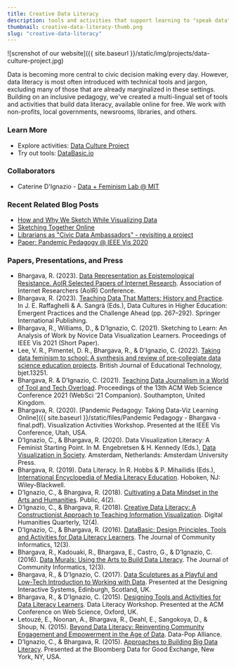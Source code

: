```yaml
---
title: Creative Data Literacy
description: tools and activities that support learning to "speak data" in civic settings
thumbnail: creative-data-literacy-thumb.png
slug: "creative-data-literacy"
---
```


![screnshot of our website]({{ site.baseurl }}/static/img/projects/data-culture-project.jpg)

Data is becoming more central to civic decision making every day. However, data literacy is most often introduced with technical tools and jargon, excluding many of those that are already marginalized in these settings. Building on an inclusive pedagogy, we've created a multi-lingual set of tools and activities that build data literacy, available online for free. We work with non-profits, local governments, newsrooms, libraries, and others.

### Learn More

* Explore activities: [Data Culture Project](https://databasic.io/en/culture/)
* Try out tools: [DataBasic.io](http://databasic.io)

### Collaborators

* Caterine D'Ignazio - [Data + Feminism Lab @ MIT](https://dataplusfeminism.mit.edu)

### Recent Related Blog Posts
* [How and Why We Sketch While Visualizing Data](/2021/03/11/sketching-data-viz.html)
* [Sketching Together Online](/2020/12/08/sketching-online-together.html)
* [Librarians as "Civic Data Ambassadors" - revisiting a project](/2020/11/02/librarians-data-ambassadors.html)
* [Paper: Pandemic Pedagogy @ IEEE Vis 2020](/2020/10/20/pandemic-pedagogy.html)

### Papers, Presentations, and Press

* Bhargava, R. (2023). [Data Representation as Epistemological Resistance. AoIR Selected Papers of Internet Research](https://doi.org/10.5210/spir.v2023i0.13396). Association of Internet Researchers (AoIR) Conference.
* Bhargava, R. (2023). [Teaching Data That Matters: History and Practice](https://doi.org/10.1007/978-3-031-24193-2_11). In J. E. Raffaghelli & A. Sangrà (Eds.), Data Cultures in Higher Education: Emergent Practices and the Challenge Ahead (pp. 267–292). Springer International Publishing.
* Bhargava, R., Williams, D., & D’Ignazio, C. (2021). Sketching to Learn: An Analysis of Work by Novice Data Visualization Learners. Proceedings of IEEE Vis 2021 (Short Paper).
* Lee, V. R., Pimentel, D. R., Bhargava, R., & D’Ignazio, C. (2022). [Taking data feminism to school: A synthesis and review of pre‐collegiate data science education projects](https://doi.org/10.1111/bjet.13251). British Journal of Educational Technology, bjet.13251.
* Bhargava, R. & D’Ignazio, C. (2021). [Teaching Data Journalism in a World of Tool and Tech Overload](https://doi.org/10.1145/3462741.3466660). Proceedings of the 13th ACM Web Science Conference 2021 (WebSci ’21 Companion). Southampton, United Kingdom.
* Bhargava, R. (2020). [Pandemic Pedagogy: Taking Data-Viz Learning Online]({{ site.baseurl }}/static/files/Pandemic Pedagogy - Bhargava - final.pdf). Visualization Activities Workshop. Presented at the IEEE Vis Conference, Utah, USA.
* D’Ignazio, C., & Bhargava, R. (2020). Data Visualization Literacy: A Feminist Starting Point. In M. Engebretsen & H. Kennedy (Eds.), [Data Visualization in Society](https://www.jstor.org/stable/j.ctvzgb8c7). Amsterdam, Netherlands: Amsterdam University Press.
* Bhargava, R. (2019). Data Literacy. In R. Hobbs & P. Mihailidis (Eds.), [International Encyclopedia of Media Literacy Education](http://onlinelibrary.wiley.com/doi/10.1002/9781118978238.ieml0049/full). Hoboken, NJ: Wiley-Blackwell.
* D’Ignazio, C., & Bhargava, R. (2018). [Cultivating a Data Mindset in the Arts and Humanities](http://public.imaginingamerica.org/blog/article/cultivating-a-data-mindset-in-the-arts-and-humanities/). Public, 4(2).
* D’Ignazio, C., & Bhargava, R. (2018). [Creative Data Literacy: A Constructionist Approach to Teaching Information Visualization](http://digitalhumanities.org/dhq/vol/12/4/000403/000403.html). Digital Humanities Quarterly, 12(4).
* D’Ignazio, C., & Bhargava, R. (2016). [DataBasic: Design Principles, Tools and Activities for Data Literacy Learners](http://www.ci-journal.net/index.php/ciej/article/view/1294). The Journal of Community Informatics, 12(3).
* Bhargava, R., Kadouaki, R., Bhargava, E., Castro, G., & D’Ignazio, C. (2016). [Data Murals: Using the Arts to Build Data Literacy](http://ci-journal.net/index.php/ciej/article/view/1276). The Journal of Community Informatics, 12(3).
* Bhargava, R., & D’Ignazio, C. (2017). [Data Sculptures as a Playful and Low-Tech Introduction to Working with Data](http://dataphys.org/workshops/dis17/wp-content/uploads/sites/5/2017/06/Data_Phys_2017_Workshop-rev2.pdf). Presented at the Designing Interactive Systems, Edinburgh, Scotland, UK.
* Bhargava, R., & D’Ignazio, C. (2015). [Designing Tools and Activities for Data Literacy Learners](https://www.media.mit.edu/publications/designing-tools-and-activities-for-data-literacy-learners/). Data Literacy Workshop. Presented at the ACM Conference on Web Science, Oxford, UK.
* Letouzé, E., Noonan, A., Bhargava, R., Deahl, E., Sangokoya, D., & Shoup, N. (2015). [Beyond Data Literacy: Reinventing Community Engagement and Empowerment in the Age of Data](https://datapopalliance.org/item/beyond-data-literacy-reinventing-community-engagement-and-empowerment-in-the-age-of-data/). Data-Pop Alliance.
* D’Ignazio, C., & Bhargava, R. (2015). [Approaches to Building Big Data Literacy](https://www.media.mit.edu/publications/approaches-to-building-big-data-literacy/). Presented at the Bloomberg Data for Good Exchange, New York, NY, USA.

